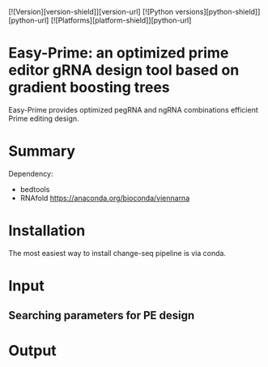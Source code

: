 [![Version][version-shield]][version-url]
[![Python versions][python-shield]][python-url]
[![Platforms][platform-shield]][python-url]

# Easy-Prime: an optimized prime editor gRNA design tool based on gradient boosting trees

Easy-Prime provides optimized pegRNA and ngRNA combinations efficient Prime editing design.

# Summary


Dependency:

- bedtools
- RNAfold
https://anaconda.org/bioconda/viennarna

# Installation

The most easiest way to install change-seq pipeline is via conda.


# Input


## Searching parameters for PE design


# Output


